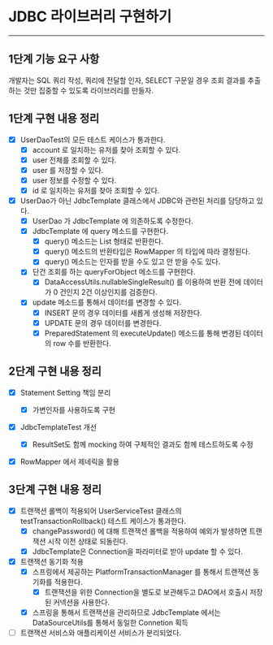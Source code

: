 # JDBC 라이브러리 구현하기

---

## 1단계 기능 요구 사항

개발자는 SQL 쿼리 작성, 쿼리에 전달할 인자, SELECT 구문일 경우 조회 결과를 추출하는 것만 집중할 수 있도록 라이브러리를 만들자.

## 1단계 구현 내용 정리

- [x] UserDaoTest의 모든 테스트 케이스가 통과한다.
  - [x] account 로 일치하는 유저를 찾아 조회할 수 있다.
  - [x] user 전체를 조회할 수 있다.
  - [x] user 를 저장할 수 있다.
  - [x] user 정보를 수정할 수 있다.
  - [x] id 로 일치하는 유저를 찾아 조회할 수 있다.
- [x] UserDao가 아닌 JdbcTemplate 클래스에서 JDBC와 관련된 처리를 담당하고 있다.
  - [x] UserDao 가 JdbcTemplate 에 의존하도록 수정한다.
  - [x] JdbcTemplate 에 query 메소드를 구현한다.
    - [x] query() 메소드는 List 형태로 반환한다.
    - [x] query() 메소드의 반환타입은 RowMapper 의 타입에 따라 결정된다.
    - [x] query() 메소드는 인자를 받을 수도 있고 안 받을 수도 있다.
  - [x] 단건 조회를 하는 queryForObject 메소드를 구현한다.
    - [x] DataAccessUtils.nullableSingleResult() 를 이용하여 반환 전에 데이터가 0 건인지 2건 이상인지를 검증한다.
  - [x] update 메소드를 통해서 데이터를 변경할 수 있다.
    - [x] INSERT 문의 경우 데이터를 새롭게 생성해 저장한다.
    - [x] UPDATE 문의 경우 데이터를 변경한다.
    - [x] PreparedStatement 의 executeUpdate() 메소드를 통해 변경된 데이터의 row 수를 반환한다.

## 2단계 구현 내용 정리

- [x] Statement Setting 책임 분리
  - [x] 가변인자를 사용하도록 구현
- [x] JdbcTemplateTest 개선
  - [x] ResultSet도 함께 mocking 하여 구체적인 결과도 함께 테스트하도록 수정
- [x] RowMapper 에서 제네릭을 활용


## 3단계 구현 내용 정리
- [x] 트랜잭션 롤백이 적용되어 UserServiceTest 클래스의 testTransactionRollback() 테스트 케이스가 통과한다.
  - [x] changePassword() 에 대해 트랜잭션 롤백을 적용하여 예외가 발생하면 트랜잭션 시작 이전 상태로 되돌린다.
  - [x] JdbcTemplate은 Connection을 파라미터로 받아 update 할 수 있다.
- [x] 트랜잭션 동기화 적용
  - [x] 스프링에서 제공하는 PlatformTransactionManager 를 통해서 트랜잭션 동기화를 적용한다.
    - [x] 트랜잭션을 위한 Connection을 별도로 보관해두고 DAO에서 호출시 저장된 커넥션을 사용한다.
  - [x] 스프링을 통해서 트랜잭션을 관리하므로 JdbcTemplate 에서는 DataSourceUtils를 통해서 동일한 Connetion 획득
- [ ] 트랜잭션 서비스와 애플리케이션 서비스가 분리되었다.
